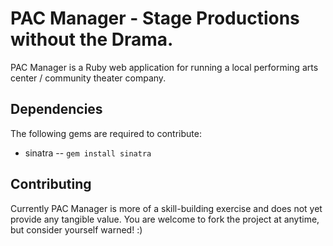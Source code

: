 PAC Manager - Stage Productions without the Drama.
==================================================

PAC Manager is a Ruby web application for running a local performing arts center / community theater company.

Dependencies
------------

The following gems are required to contribute:

* sinatra -- `gem install sinatra`

Contributing
------------

Currently PAC Manager is more of a skill-building exercise and does not yet provide any tangible value. You are welcome to fork the project at anytime, but consider yourself warned! :)
